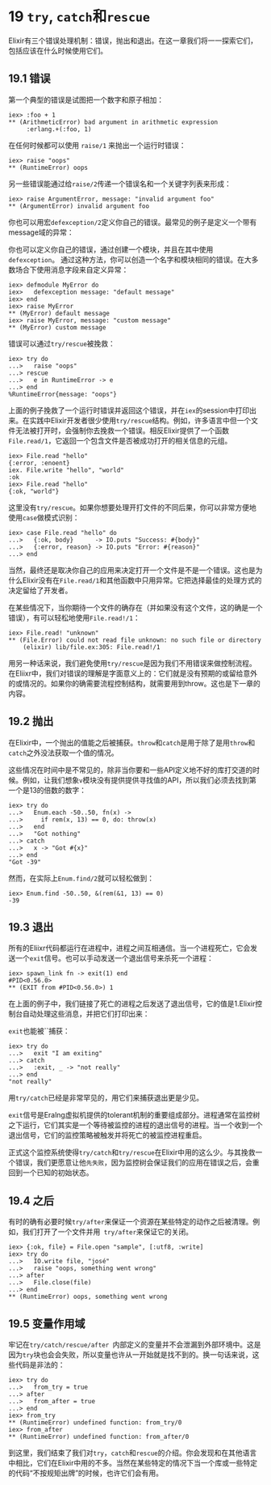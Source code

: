 # 19 `try`, `catch`和`rescue`

Elixir有三个错误处理机制：错误，抛出和退出。在这一章我们将一一探索它们，包括应该在什么时候使用它们。

## 19.1 错误

第一个典型的错误是试图把一个数字和原子相加：

```
iex> :foo + 1
** (ArithmeticError) bad argument in arithmetic expression
     :erlang.+(:foo, 1)
```

在任何时候都可以使用 `raise/1` 来抛出一个运行时错误：

```
iex> raise "oops"
** (RuntimeError) oops
```

另一些错误能通过给`raise/2`传递一个错误名和一个关键字列表来形成：

```
iex> raise ArgumentError, message: "invalid argument foo"
** (ArgumentError) invalid argument foo
```

你也可以用宏`defexception/2`定义你自己的错误。最常见的例子是定义一个带有message域的异常：

你也可以定义你自己的错误，通过创建一个模块，并且在其中使用 `defexception`。
通过这种方法，你可以创造一个名字和模块相同的错误。在大多数场合下使用消息字段来自定义异常：

```
iex> defmodule MyError do
iex>   defexception message: "default message"
iex> end
iex> raise MyError
** (MyError) default message
iex> raise MyError, message: "custom message"
** (MyError) custom message
```

错误可以通过`try/rescue`被挽救：

```
iex> try do
...>   raise "oops"
...> rescue
...>   e in RuntimeError -> e
...> end
%RuntimeError{message: "oops"}
```

上面的例子挽救了一个运行时错误并返回这个错误，并在`iex`的session中打印出来。在实践中Elixir开发者很少使用`try/rescue`结构。例如，许多语言中但一个文件无法被打开时，会强制你去挽救一个错误。相反Elixir提供了一个函数`File.read/1`，它返回一个包含文件是否被成功打开的相关信息的元组。

```
iex> File.read "hello"
{:error, :enoent}
iex. File.write "hello", "world"
:ok
iex> File.read "hello"
{:ok, "world"}
```

这里没有`try/rescue`。如果你想要处理开打文件的不同后果，你可以非常方便地使用`case`做模式识别：

```
iex> case File.read "hello" do
...>   {:ok, body}      -> IO.puts "Success: #{body}"
...>   {:error, reason} -> IO.puts "Error: #{reason}"
...> end
```

当然，最终还是取决你自己的应用来决定打开一个文件是不是一个错误。这也是为什么Elixir没有在`File.read/1`和其他函数中只用异常。它把选择最佳的处理方式的决定留给了开发者。

在某些情况下，当你期待一个文件的确存在（并如果没有这个文件，这的确是一个错误），有可以轻松地使用`File.read!/1`：

```
iex> File.read! "unknown"
** (File.Error) could not read file unknown: no such file or directory
    (elixir) lib/file.ex:305: File.read!/1
```

用另一种话来说，我们避免使用`try/rescue`是因为我们不用错误来做控制流程。在Eliixr中，我们对错误的理解是字面意义上的：它们就是没有预期的或留给意外的或情况的。如果你的确需要流程控制结构，就需要用到throw。这也是下一章的内容。

## 19.2 抛出

在Elixir中，一个抛出的值能之后被捕获。`throw`和`catch`是用于除了是用`throw`和`catch`之外没法获取一个值的情况。

这些情况在时间中是不常见的，除非当你要和一些API定义地不好的库打交道的时候。例如，让我们想象`v`模块没有提供提供寻找值的API，所以我们必须去找到第一个是13的倍数的数字：

```
iex> try do
...>   Enum.each -50..50, fn(x) ->
...>     if rem(x, 13) == 0, do: throw(x)
...>   end
...>   "Got nothing"
...> catch
...>   x -> "Got #{x}"
...> end
"Got -39"
```

然而，在实际上`Enum.find/2`就可以轻松做到：

```
iex> Enum.find -50..50, &(rem(&1, 13) == 0)
-39
```

## 19.3 退出

所有的Eliixr代码都运行在进程中，进程之间互相通信。当一个进程死亡，它会发送一个`exit`信号。也可以手动发送一个退出信号来杀死一个进程：

```
iex> spawn_link fn -> exit(1) end
#PID<0.56.0>
** (EXIT from #PID<0.56.0>) 1
```

在上面的例子中，我们链接了死亡的进程之后发送了退出信号，它的值是1.Elixir控制台自动处理这些消息，并把它们打印出来：

`exit`也能被``捕获：

```
iex> try do
...>   exit "I am exiting"
...> catch
...>   :exit, _ -> "not really"
...> end
"not really"
```

用`try/catch`已经是非常罕见的，用它们来捕获退出更是少见。

`exit`信号是Eralng虚拟机提供的tolerant机制的重要组成部分。进程通常在监控树之下运行，它们其实是一个等待被监控的进程的退出信号的进程。当一个收到一个退出信号，它们的监控策略被触发并将死亡的被监控进程重启。

正式这个监控系统使得`try/catch`和`try/rescue`在Elixir中用的这么少。与其挽救一个错误，我们更愿意让他`先失败`，因为监控树会保证我们的应用在错误之后，会重回到一个已知的初始状态。

## 19.4 之后

有时的确有必要时候`try/after`来保证一个资源在某些特定的动作之后被清理。例如，我们打开了一个文件并用` try/after`来保证它的关闭。

```
iex> {:ok, file} = File.open "sample", [:utf8, :write]
iex> try do
...>   IO.write file, "josé"
...>   raise "oops, something went wrong"
...> after
...>   File.close(file)
...> end
** (RuntimeError) oops, something went wrong
```

## 19.5 变量作用域

牢记在`try/catch/rescue/after `内部定义的变量并不会泄漏到外部环境中。这是因为`try`块也会会失败，所以变量也许从一开始就是找不到的。换一句话来说，这些代码是非法的：

```
iex> try do
...>   from_try = true
...> after
...>   from_after = true
...> end
iex> from_try
** (RuntimeError) undefined function: from_try/0
iex> from_after
** (RuntimeError) undefined function: from_after/0
```

到这里，我们结束了我们对`try`，`catch`和`rescue`的介绍。你会发现和在其他语言中相比，它们在Elixir中用的不多。当然在某些特定的情况下当一个库或一些特定的代码“不按规矩出牌”的时候，也许它们会有用。
